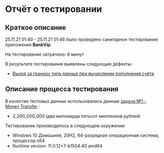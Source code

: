 # Отчёт о тестировании <BankVip>

## Краткое описание

25.11.21 01:40 - 25.11.21 01:46 было проведено санитарное тестирование приложения **BankVip**.

На тестирование затрачено: 6 минут

В результате тестирования выявлены следующие дефекты:
* [Выход за границу типа данных при вычислении пополнения счёта](https://github.com/Stanislav-Litvinov/BankVip/issues/1) 

## Описание процесса тестирования


В качестве тестовых данных использовались данные [задачи №1 - Money Transfer](https://github.com/netology-code/javaqa-homeworks/blob/master/intro/MERGED.md) :
* 2_500_000_000 (два миллиарда пятьсот миллионов рублей)


Тестирование производилось в следующем окружении:
* Windows 10 Домашняя, 20H2, 64-разрядная операционная система, процессор x64
* Runtime version: 11.0.12+7-b1504.40 amd64
